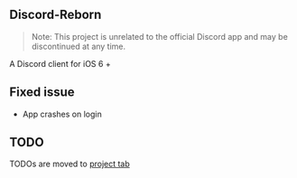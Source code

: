 ## Discord-Reborn
> Note: This project is unrelated to the official Discord app and may be discontinued at any time.<br>

A Discord client for iOS 6 +

## Fixed issue
* App crashes on login

## TODO
TODOs are moved to [project tab](https://github.com/users/bass9030/projects/1)
